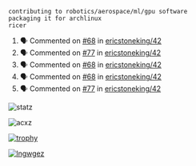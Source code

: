 ```
contributing to robotics/aerospace/ml/gpu software
packaging it for archlinux
ricer
```

<!--START_SECTION:activity-->
1. 🗣 Commented on [#68](https://github.com/ericstoneking/42/issues/68) in [ericstoneking/42](https://github.com/ericstoneking/42)
2. 🗣 Commented on [#77](https://github.com/ericstoneking/42/issues/77) in [ericstoneking/42](https://github.com/ericstoneking/42)
3. 🗣 Commented on [#68](https://github.com/ericstoneking/42/issues/68) in [ericstoneking/42](https://github.com/ericstoneking/42)
4. 🗣 Commented on [#68](https://github.com/ericstoneking/42/issues/68) in [ericstoneking/42](https://github.com/ericstoneking/42)
5. 🗣 Commented on [#77](https://github.com/ericstoneking/42/issues/77) in [ericstoneking/42](https://github.com/ericstoneking/42)
<!--END_SECTION:activity-->


![statz](https://github-readme-stats.vercel.app/api?username=acxz&include_all_commits=true&show_icons=true)

<p><img align="center" src="https://github-readme-streak-stats.herokuapp.com/?user=acxz&" alt="acxz" /></p>

[![trophy](https://github-profile-trophy.vercel.app/?username=acxz)](https://github.com/ryo-ma/github-profile-trophy)

[![lngwgez](https://github-readme-stats.vercel.app/api/top-langs/?username=acxz&layout=compact)](https://github.com/acxz/github-readme-stats)
